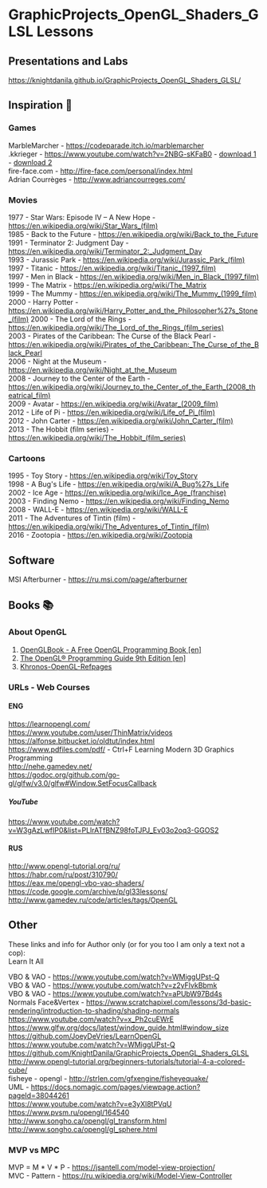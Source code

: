 ﻿# GraphicProjects_OpenGL_Shaders_GLSL Lessons

## Presentations and Labs
https://knightdanila.github.io/GraphicProjects_OpenGL_Shaders_GLSL/

## Inspiration :unicorn:

### Games
MarbleMarcher - https://codeparade.itch.io/marblemarcher  
.kkrieger - https://www.youtube.com/watch?v=2NBG-sKFaB0 - 
[download 1](https://files.scene.org/view/demos/groups/farb-rausch/kkrieger-beta.zip) - 
[download 2](http://www.pouet.net/prod.php?which=12036)  
fire-face.com - http://fire-face.com/personal/index.html  
Adrian Courrèges - http://www.adriancourreges.com/  

### Movies
1977 - Star Wars: Episode IV – A New Hope - https://en.wikipedia.org/wiki/Star_Wars_(film)  
1985 - Back to the Future - https://en.wikipedia.org/wiki/Back_to_the_Future  
1991 - Terminator 2: Judgment Day - https://en.wikipedia.org/wiki/Terminator_2:_Judgment_Day  
1993 - Jurassic Park - https://en.wikipedia.org/wiki/Jurassic_Park_(film)  
1997 - Titanic - https://en.wikipedia.org/wiki/Titanic_(1997_film)  
1997 - Men in Black - https://en.wikipedia.org/wiki/Men_in_Black_(1997_film)  
1999 - The Matrix - https://en.wikipedia.org/wiki/The_Matrix  
1999 - The Mummy - https://en.wikipedia.org/wiki/The_Mummy_(1999_film)  
2000 - Harry Potter - https://en.wikipedia.org/wiki/Harry_Potter_and_the_Philosopher%27s_Stone_(film)
2000 - The Lord of the Rings - https://en.wikipedia.org/wiki/The_Lord_of_the_Rings_(film_series)  
2003 - Pirates of the Caribbean: The Curse of the Black Pearl - https://en.wikipedia.org/wiki/Pirates_of_the_Caribbean:_The_Curse_of_the_Black_Pearl  
2006 - Night at the Museum - https://en.wikipedia.org/wiki/Night_at_the_Museum  
2008 - Journey to the Center of the Earth - https://en.wikipedia.org/wiki/Journey_to_the_Center_of_the_Earth_(2008_theatrical_film)  
2009 - Avatar - https://en.wikipedia.org/wiki/Avatar_(2009_film)  
2012 - Life of Pi - https://en.wikipedia.org/wiki/Life_of_Pi_(film)  
2012 - John Carter - https://en.wikipedia.org/wiki/John_Carter_(film)  
2013 - The Hobbit (film series) - https://en.wikipedia.org/wiki/The_Hobbit_(film_series)  

### Cartoons
1995 - Toy Story - https://en.wikipedia.org/wiki/Toy_Story  
1998 - A Bug's Life - https://en.wikipedia.org/wiki/A_Bug%27s_Life  
2002 - Ice Age - https://en.wikipedia.org/wiki/Ice_Age_(franchise)  
2003 - Finding Nemo - https://en.wikipedia.org/wiki/Finding_Nemo  
2008 - WALL-E - https://en.wikipedia.org/wiki/WALL-E  
2011 - The Adventures of Tintin (film) - https://en.wikipedia.org/wiki/The_Adventures_of_Tintin_(film)  
2016 - Zootopia - https://en.wikipedia.org/wiki/Zootopia  

## Software
MSI Afterburner - https://ru.msi.com/page/afterburner  

## Books :books:
### About OpenGL
1. [OpenGLBook - A Free OpenGL Programming Book [en]](http://openglbook.com/)
2. [The OpenGL® Programming Guide 9th Edition [en]](http://www.opengl-redbook.com/)
3. [Khronos-OpenGL-Refpages](https://www.khronos.org/registry/OpenGL-Refpages/gl4/)

### URLs - Web Courses
#### ENG
https://learnopengl.com/  
https://www.youtube.com/user/ThinMatrix/videos  
https://alfonse.bitbucket.io/oldtut/index.html  
https://www.pdfiles.com/pdf/ - Ctrl+F Learning Modern 3D Graphics Programming  
http://nehe.gamedev.net/  
https://godoc.org/github.com/go-gl/glfw/v3.0/glfw#Window.SetFocusCallback  
##### YouTube
https://www.youtube.com/watch?v=W3gAzLwfIP0&list=PLlrATfBNZ98foTJPJ_Ev03o2oq3-GGOS2
#### RUS
http://www.opengl-tutorial.org/ru/  
https://habr.com/ru/post/310790/  
https://eax.me/opengl-vbo-vao-shaders/  
https://code.google.com/archive/p/gl33lessons/  
http://www.gamedev.ru/code/articles/tags/OpenGL  


## Other
These links and info for Author only (or for you too I am only a text not a cop):  
Learn It All

VBO & VAO - https://www.youtube.com/watch?v=WMiggUPst-Q  
VBO & VAO - https://www.youtube.com/watch?v=z2yFlvkBbmk  
VBO & VAO - https://www.youtube.com/watch?v=aPUbW97Bd4s  
Normals Face&Vertex - https://www.scratchapixel.com/lessons/3d-basic-rendering/introduction-to-shading/shading-normals  
https://www.youtube.com/watch?v=x_Ph2cuEWrE  
https://www.glfw.org/docs/latest/window_guide.html#window_size  
https://github.com/JoeyDeVries/LearnOpenGL  
https://www.youtube.com/watch?v=WMiggUPst-Q  
https://github.com/KnightDanila/GraphicProjects_OpenGL_Shaders_GLSL  
http://www.opengl-tutorial.org/beginners-tutorials/tutorial-4-a-colored-cube/  
fisheye - opengl - http://strlen.com/gfxengine/fisheyequake/  
UML - https://docs.nomagic.com/pages/viewpage.action?pageId=38044261  
https://www.youtube.com/watch?v=e3yXl8tPVqU  
https://www.pvsm.ru/opengl/164540  
http://www.songho.ca/opengl/gl_transform.html  
http://www.songho.ca/opengl/gl_sphere.html  

### MVP vs MPC
MVP = M * V * P - https://jsantell.com/model-view-projection/  
MVC - Pattern - https://ru.wikipedia.org/wiki/Model-View-Controller 




